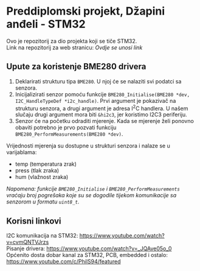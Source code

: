 # Preddiplomski projekt, Džapini anđeli - STM32
Ovo je repozitorij za dio projekta koji se tiče STM32. <br>
Link na repozitorij za web stranicu: <i> Ovdje se unosi link </i>

## Upute za koristenje BME280 drivera
1. Deklarirati strukturu tipa `BME280`. U njoj će se nalaziti svi podatci sa senzora.
2. Inicijalizirati senzor pomoću funkcije `BME280_Initialise(BME280 *dev, I2C_HandleTypeDef *i2c_handle)`. Prvi argument je pokazivač na strukturu senzora, a drugi argument je adresa I<sup>2</sup>C handlera. U našem slučaju drugi argument mora biti `&hi2c3`, jer koristimo I2C3 periferiju.
3. Senzor će na početku odraditi mjerenje. Kada se mjerenje želi ponovno obaviti potrebno je prvo pozvati funkciju `BME280_PerformMeasurements(BME280 *dev)`.

Vrijednosti mjerenja su dostupne u strukturi senzora i nalaze se u varijablama:
* temp (temperatura zrak)
* press (tlak zraka)
* hum (vlažnost zraka)

<i> Napomena: funkcije `BME280_Initialise` i `BME280_PerformMeasurements` vraćaju broj pogrešaka koje su se dogodile tijekom komunikacije sa senzorom u formatu `uint8_t`. </i>
  
## Korisni linkovi
I2C komunikacija na STM32: https://www.youtube.com/watch?v=cvmQNTVJrzs <br>
Pisanje drivera: https://www.youtube.com/watch?v=_JQAve05o_0 <br>
Općenito dosta dobar kanal za STM32, PCB, embedded i ostalo: https://www.youtube.com/c/PhilS94/featured
